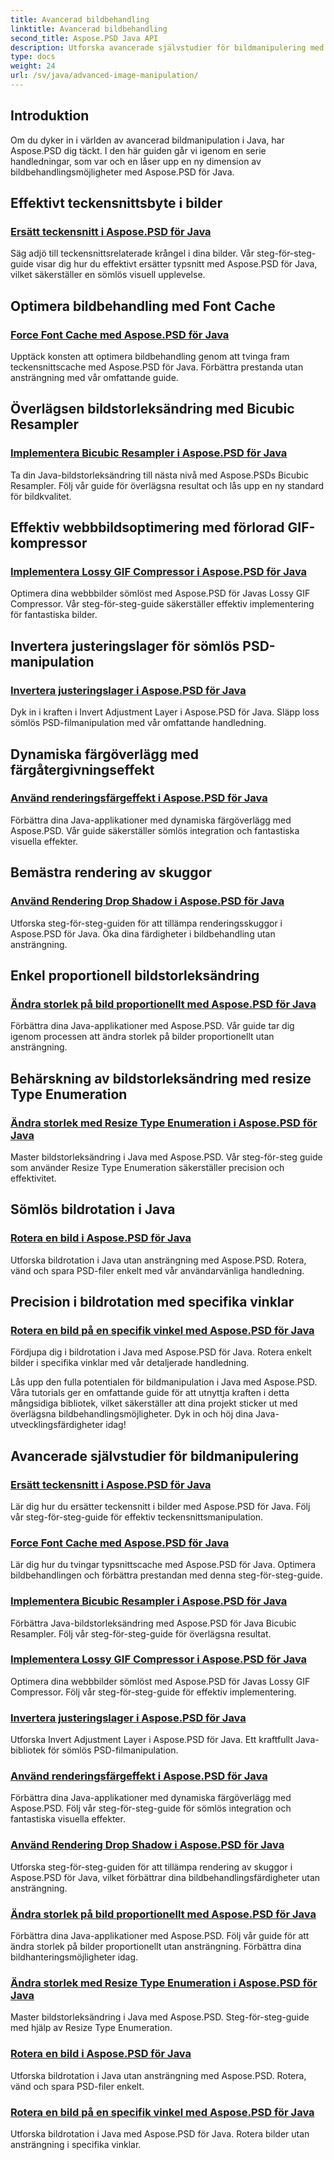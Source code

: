 ```yaml
---
title: Avancerad bildbehandling
linktitle: Avancerad bildbehandling
second_title: Aspose.PSD Java API
description: Utforska avancerade självstudier för bildmanipulering med Aspose.PSD för Java. Lär dig effektivt byte av teckensnitt, tvinga teckensnittscache, implementera bikubisk resampler och mer.
type: docs
weight: 24
url: /sv/java/advanced-image-manipulation/
---
```


## Introduktion

Om du dyker in i världen av avancerad bildmanipulation i Java, har Aspose.PSD dig täckt. I den här guiden går vi igenom en serie handledningar, som var och en låser upp en ny dimension av bildbehandlingsmöjligheter med Aspose.PSD för Java.

## Effektivt teckensnittsbyte i bilder
### [Ersätt teckensnitt i Aspose.PSD för Java](./replace-fonts/)
Säg adjö till teckensnittsrelaterade krångel i dina bilder. Vår steg-för-steg-guide visar dig hur du effektivt ersätter typsnitt med Aspose.PSD för Java, vilket säkerställer en sömlös visuell upplevelse.

## Optimera bildbehandling med Font Cache
### [Force Font Cache med Aspose.PSD för Java](./force-font-cache/)
Upptäck konsten att optimera bildbehandling genom att tvinga fram teckensnittscache med Aspose.PSD för Java. Förbättra prestanda utan ansträngning med vår omfattande guide.

## Överlägsen bildstorleksändring med Bicubic Resampler
### [Implementera Bicubic Resampler i Aspose.PSD för Java](./implement-bicubic-resampler/)
Ta din Java-bildstorleksändring till nästa nivå med Aspose.PSDs Bicubic Resampler. Följ vår guide för överlägsna resultat och lås upp en ny standard för bildkvalitet.

## Effektiv webbbildsoptimering med förlorad GIF-kompressor
### [Implementera Lossy GIF Compressor i Aspose.PSD för Java](./implement-lossy-gif-compressor/)
Optimera dina webbbilder sömlöst med Aspose.PSD för Javas Lossy GIF Compressor. Vår steg-för-steg-guide säkerställer effektiv implementering för fantastiska bilder.

## Invertera justeringslager för sömlös PSD-manipulation
### [Invertera justeringslager i Aspose.PSD för Java](./invert-adjustment-layer/)
Dyk in i kraften i Invert Adjustment Layer i Aspose.PSD för Java. Släpp loss sömlös PSD-filmanipulation med vår omfattande handledning.

## Dynamiska färgöverlägg med färgåtergivningseffekt
### [Använd renderingsfärgeffekt i Aspose.PSD för Java](./rendering-color-effect/)
Förbättra dina Java-applikationer med dynamiska färgöverlägg med Aspose.PSD. Vår guide säkerställer sömlös integration och fantastiska visuella effekter.

## Bemästra rendering av skuggor
### [Använd Rendering Drop Shadow i Aspose.PSD för Java](./rendering-drop-shadow/)
Utforska steg-för-steg-guiden för att tillämpa renderingsskuggor i Aspose.PSD för Java. Öka dina färdigheter i bildbehandling utan ansträngning.

## Enkel proportionell bildstorleksändring
### [Ändra storlek på bild proportionellt med Aspose.PSD för Java](./resize-image-proportionally/)
Förbättra dina Java-applikationer med Aspose.PSD. Vår guide tar dig igenom processen att ändra storlek på bilder proportionellt utan ansträngning.

## Behärskning av bildstorleksändring med resize Type Enumeration
### [Ändra storlek med Resize Type Enumeration i Aspose.PSD för Java](./resizing-with-resize-type-enumeration/)
Master bildstorleksändring i Java med Aspose.PSD. Vår steg-för-steg guide som använder Resize Type Enumeration säkerställer precision och effektivitet.

## Sömlös bildrotation i Java
### [Rotera en bild i Aspose.PSD för Java](./rotate-image/)
Utforska bildrotation i Java utan ansträngning med Aspose.PSD. Rotera, vänd och spara PSD-filer enkelt med vår användarvänliga handledning.

## Precision i bildrotation med specifika vinklar
### [Rotera en bild på en specifik vinkel med Aspose.PSD för Java](./rotate-image-specific-angle/)
Fördjupa dig i bildrotation i Java med Aspose.PSD för Java. Rotera enkelt bilder i specifika vinklar med vår detaljerade handledning.

Lås upp den fulla potentialen för bildmanipulation i Java med Aspose.PSD. Våra tutorials ger en omfattande guide för att utnyttja kraften i detta mångsidiga bibliotek, vilket säkerställer att dina projekt sticker ut med överlägsna bildbehandlingsmöjligheter. Dyk in och höj dina Java-utvecklingsfärdigheter idag!
## Avancerade självstudier för bildmanipulering
### [Ersätt teckensnitt i Aspose.PSD för Java](./replace-fonts/)
Lär dig hur du ersätter teckensnitt i bilder med Aspose.PSD för Java. Följ vår steg-för-steg-guide för effektiv teckensnittsmanipulation.
### [Force Font Cache med Aspose.PSD för Java](./force-font-cache/)
Lär dig hur du tvingar typsnittscache med Aspose.PSD för Java. Optimera bildbehandlingen och förbättra prestandan med denna steg-för-steg-guide.
### [Implementera Bicubic Resampler i Aspose.PSD för Java](./implement-bicubic-resampler/)
Förbättra Java-bildstorleksändring med Aspose.PSD för Java Bicubic Resampler. Följ vår steg-för-steg-guide för överlägsna resultat.
### [Implementera Lossy GIF Compressor i Aspose.PSD för Java](./implement-lossy-gif-compressor/)
Optimera dina webbbilder sömlöst med Aspose.PSD för Javas Lossy GIF Compressor. Följ vår steg-för-steg-guide för effektiv implementering. 
### [Invertera justeringslager i Aspose.PSD för Java](./invert-adjustment-layer/)
Utforska Invert Adjustment Layer i Aspose.PSD för Java. Ett kraftfullt Java-bibliotek för sömlös PSD-filmanipulation.
### [Använd renderingsfärgeffekt i Aspose.PSD för Java](./rendering-color-effect/)
Förbättra dina Java-applikationer med dynamiska färgöverlägg med Aspose.PSD. Följ vår steg-för-steg-guide för sömlös integration och fantastiska visuella effekter.
### [Använd Rendering Drop Shadow i Aspose.PSD för Java](./rendering-drop-shadow/)
Utforska steg-för-steg-guiden för att tillämpa rendering av skuggor i Aspose.PSD för Java, vilket förbättrar dina bildbehandlingsfärdigheter utan ansträngning.
### [Ändra storlek på bild proportionellt med Aspose.PSD för Java](./resize-image-proportionally/)
Förbättra dina Java-applikationer med Aspose.PSD. Följ vår guide för att ändra storlek på bilder proportionellt utan ansträngning. Förbättra dina bildhanteringsmöjligheter idag.
### [Ändra storlek med Resize Type Enumeration i Aspose.PSD för Java](./resizing-with-resize-type-enumeration/)
Master bildstorleksändring i Java med Aspose.PSD. Steg-för-steg-guide med hjälp av Resize Type Enumeration. 
### [Rotera en bild i Aspose.PSD för Java](./rotate-image/)
Utforska bildrotation i Java utan ansträngning med Aspose.PSD. Rotera, vänd och spara PSD-filer enkelt.
### [Rotera en bild på en specifik vinkel med Aspose.PSD för Java](./rotate-image-specific-angle/)
Utforska bildrotation i Java med Aspose.PSD för Java. Rotera bilder utan ansträngning i specifika vinklar.